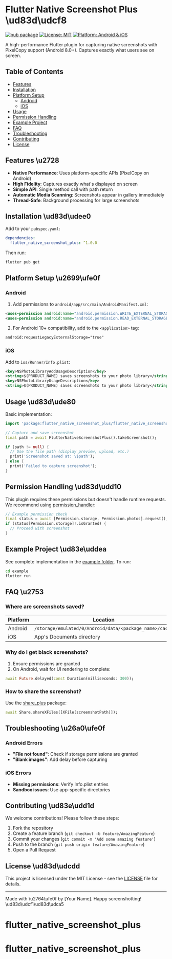 # Flutter Native Screenshot Plus \ud83d\udcf8

[![pub package](https://img.shields.io/pub/v/flutter_native_screenshot_plus.svg)](https://pub.dev/packages/flutter_native_screenshot_plus)
[![License: MIT](https://img.shields.io/badge/license-MIT-purple.svg)](https://opensource.org/licenses/MIT)
[![Platform: Android & iOS](https://img.shields.io/badge/platform-Android%20%7C%20iOS-blue.svg)]()

A high-performance Flutter plugin for capturing native screenshots with PixelCopy support (Android 8.0+). Captures exactly what users see on screen.

## Table of Contents
- [Features](#features-)
- [Installation](#installation-)
- [Platform Setup](#platform-setup-)
  - [Android](#android)
  - [iOS](#ios)
- [Usage](#usage-)
- [Permission Handling](#permission-handling-)
- [Example Project](#example-project-)
- [FAQ](#faq-)
- [Troubleshooting](#troubleshooting-)
- [Contributing](#contributing-)
- [License](#license-)

## Features \u2728
- **Native Performance**: Uses platform-specific APIs (PixelCopy on Android)
- **High Fidelity**: Captures exactly what's displayed on screen
- **Simple API**: Single method call with path return
- **Automatic Media Scanning**: Screenshots appear in gallery immediately
- **Thread-Safe**: Background processing for large screenshots

## Installation \ud83d\udee0
Add to your `pubspec.yaml`:

```yaml
dependencies:
  flutter_native_screenshot_plus: ^1.0.0
```

Then run:
```bash
flutter pub get
```

## Platform Setup \u2699\ufe0f

### Android
1. Add permissions to `android/app/src/main/AndroidManifest.xml`:
```xml
<uses-permission android:name="android.permission.WRITE_EXTERNAL_STORAGE" />
<uses-permission android:name="android.permission.READ_EXTERNAL_STORAGE" />
```

2. For Android 10+ compatibility, add to the `<application>` tag:
```xml
android:requestLegacyExternalStorage="true"
```

### iOS
Add to `ios/Runner/Info.plist`:
```xml
<key>NSPhotoLibraryAddUsageDescription</key>
<string>$(PRODUCT_NAME) saves screenshots to your photo library</string>
<key>NSPhotoLibraryUsageDescription</key>
<string>$(PRODUCT_NAME) saves screenshots to your photo library</string>
```

## Usage \ud83d\ude80
Basic implementation:
```dart
import 'package:flutter_native_screenshot_plus/flutter_native_screenshot_plus.dart';

// Capture and save screenshot
final path = await FlutterNativeScreenshotPlus().takeScreenshot();

if (path != null) {
  // Use the file path (display preview, upload, etc.)
  print('Screenshot saved at: \$path'); 
} else {
  print('Failed to capture screenshot');
}
```

## Permission Handling \ud83d\udd10
This plugin requires these permissions but doesn't handle runtime requests. We recommend using [permission_handler](https://pub.dev/packages/permission_handler):

```dart
// Example permission check
final status = await [Permission.storage, Permission.photos].request();
if (status[Permission.storage]!.isGranted) {
  // Proceed with screenshot
}
```

## Example Project \ud83e\uddea
See complete implementation in the [example folder](example/). To run:
```bash
cd example
flutter run
```

## FAQ \u2753

### Where are screenshots saved?
| Platform | Location |
|----------|----------|
| Android | `/storage/emulated/0/Android/data/<package_name>/cache` |
| iOS | App's Documents directory |

### Why do I get black screenshots?
1. Ensure permissions are granted
2. On Android, wait for UI rendering to complete:
```dart
await Future.delayed(const Duration(milliseconds: 300));
```

### How to share the screenshot?
Use the [share_plus](https://pub.dev/packages/share_plus) package:
```dart
await Share.shareXFiles([XFile(screenshotPath)]);
```

## Troubleshooting \u26a0\ufe0f

### Android Errors
- **"File not found"**: Check if storage permissions are granted
- **"Blank images"**: Add delay before capturing

### iOS Errors
- **Missing permissions**: Verify Info.plist entries
- **Sandbox issues**: Use app-specific directories

## Contributing \ud83e\udd1d
We welcome contributions! Please follow these steps:
1. Fork the repository
2. Create a feature branch (`git checkout -b feature/AmazingFeature`)
3. Commit your changes (`git commit -m 'Add some amazing feature'`)
4. Push to the branch (`git push origin feature/AmazingFeature`)
5. Open a Pull Request

## License \ud83d\udcdd
This project is licensed under the MIT License - see the [LICENSE](LICENSE) file for details.

---

Made with \u2764\ufe0f by [Your Name]. Happy screenshotting! \ud83d\udcf1\ud83d\udca5

# flutter_native_screenshot_plus
# flutter_native_screenshot_plus
